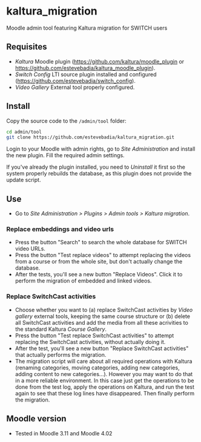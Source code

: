 # kaltura_migration
Moodle admin tool featuring Kaltura migration for SWITCH users

## Requisites
 - *Kaltura* Moodle plugin (https://github.com/kaltura/moodle_plugin or https://github.com/estevebadia/kaltura_moodle_plugin).
 - *Switch Config* LTI source plugin installed and configured (https://github.com/estevebadia/switch_config).
 - *Video Gallery* External tool properly configured.
## Install
Copy the source code to the `/admin/tool` folder:
```bash
cd admin/tool
git clone https://github.com/estevebadia/kaltura_migration.git
```
Login to your Moodle with admin rights, go to *Site Administration* and install the new plugin. Fill the required admin settings.

If you've already the plugin installed, you need to *Uninstall* it first so the system properly rebuilds the database, as this plugin does not provide the update script.

## Use
 - Go to *Site Administration > Plugins > Admin tools > Kaltura migration*.
 ### Replace embeddings and video urls
 - Press the button "Search" to search the whole database for SWITCH video URLs.
 - Press the button "Test replace videos" to attempt replacing the videos from a course or from the whole site, but don't actually change the database.
 - After the tests, you'll see a new button "Replace Videos". Click it to perform the migration of embedded and linked videos.
 ### Replace SwitchCast activities
 - Choose whether you want to (a) replace SwitchCast activities by *Video gallery* external tools, keeping the same course structure or (b) delete all SwitchCast activities and add the media from all these acrivities to the standard Kaltura *Course Gallery*.
 - Press the button "Test replace SwitchCast activities" to attempt replacing the SwitchCast activities, without actually doing it.
 - After the test, you'll see a new button "Replace SwitchCast activities" that actually performs the migration.
 - The migration script will care about all required operations with Kaltura (renaming categories, moving categories, adding new categories, adding content to new categories...). However you may want to do that in a more reliable environment. In this case just get the operations to be done from the test log, apply the operations on Kaltura, and run the test again to see that these log lines have disappeared. Then finally perform the migration.
## Moodle version
 - Tested in Moodle 3.11 and Moodle 4.02
